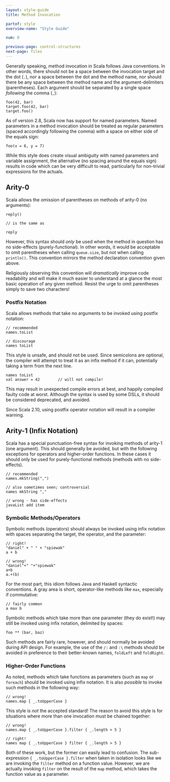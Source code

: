 ```yaml
---
layout: style-guide
title: Method Invocation

partof: style
overview-name: "Style Guide"

num: 8

previous-page: control-structures
next-page: files
---
```


Generally speaking, method invocation in Scala follows Java conventions.
In other words, there should not be a space between the invocation
target and the dot (`.`), nor a space between the dot and the method
name, nor should there be any space between the method name and the
argument-delimiters (parentheses). Each argument should be separated by
a single space *following* the comma (`,`):

    foo(42, bar)
    target.foo(42, bar)
    target.foo()

As of version 2.8, Scala now has support for named parameters. Named
parameters in a method invocation should be treated as regular
parameters (spaced accordingly following the comma) with a space on
either side of the equals sign:

    foo(x = 6, y = 7)

While this style does create visual ambiguity with named parameters and
variable assignment, the alternative (no spacing around the equals sign)
results in code which can be very difficult to read, particularly for
non-trivial expressions for the actuals.

## Arity-0

Scala allows the omission of parentheses on methods of arity-0 (no
arguments):

    reply()

    // is the same as

    reply

However, this syntax should *only* be used when the method in question
has no side-effects (purely-functional). In other words, it would be
acceptable to omit parentheses when calling `queue.size`, but not when
calling `println()`. This convention mirrors the method declaration
convention given above.

Religiously observing this convention will *dramatically* improve code
readability and will make it much easier to understand at a glance the
most basic operation of any given method. Resist the urge to omit
parentheses simply to save two characters!

### Postfix Notation

Scala allows methods that take no arguments to be invoked using postfix notation:

    // recommended
    names.toList

    // discourage
    names toList

This style is unsafe, and should not be used. Since semicolons are
optional, the compiler will attempt to treat it as an infix method
if it can, potentially taking a term from the next line.

    names toList
    val answer = 42        // will not compile!

This may result in unexpected compile errors at best, and happily
compiled faulty code at worst. Although the syntax is used by some
DSLs, it should be considered deprecated, and avoided.

Since Scala 2.10, using postfix operator notation will result in a
compiler warning.

## Arity-1 (Infix Notation)

Scala has a special punctuation-free syntax for invoking methods of arity-1
(one argument). This should generally be avoided, but with the following
exceptions for operators and higher-order functions. In these cases it should
only be used for purely-functional methods (methods with no side-effects).

    // recommended
    names.mkString(",")

    // also sometimes seen; controversial
    names mkString ","

    // wrong - has side-effects
    javaList add item

### Symbolic Methods/Operators

Symbolic methods (operators) should always be invoked using infix notation with
spaces separating the target, the operator, and the parameter:

    // right!
    "daniel" + " " + "spiewak"
    a + b

    // wrong!
    "daniel"+" "+"spiewak"
    a+b
    a.+(b)

For the most part, this idiom follows Java and Haskell syntactic conventions. A
gray area is short, operator-like methods like `max`, especially if commutative:

    // fairly common
    a max b

Symbolic methods which take more than one parameter (they do exist!)
may still be invoked using infix notation, delimited by spaces:

    foo ** (bar, baz)

Such methods are fairly rare, however, and should normally be avoided during API
design. For example, the use of the `/:` and `:\` methods should be avoided in
preference to their better-known names, `foldLeft` and `foldRight`.

### Higher-Order Functions

As noted, methods which take functions as parameters (such as `map` or
`foreach`) should be invoked using infix notation. It is also *possible* to
invoke such methods in the following way:

    // wrong!
    names.map { _.toUpperCase }

This style is *not* the accepted standard! The reason to avoid this style is for
situations where more than one invocation must be chained together:

    // wrong!
    names.map { _.toUpperCase }.filter { _.length > 5 }

    // right!
    names map { _.toUpperCase } filter { _.length > 5 }

Both of these work, but the former can easily lead to confusion. The
sub-expression `{ _.toUpperCase }.filter` when taken in isolation looks like we
are invoking the `filter` method on a function value. However, we are actually
invoking `filter` on the result of the `map` method, which takes the function
value as a parameter.
